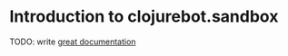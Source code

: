 # Introduction to clojurebot.sandbox

TODO: write [great documentation](http://jacobian.org/writing/what-to-write/)
